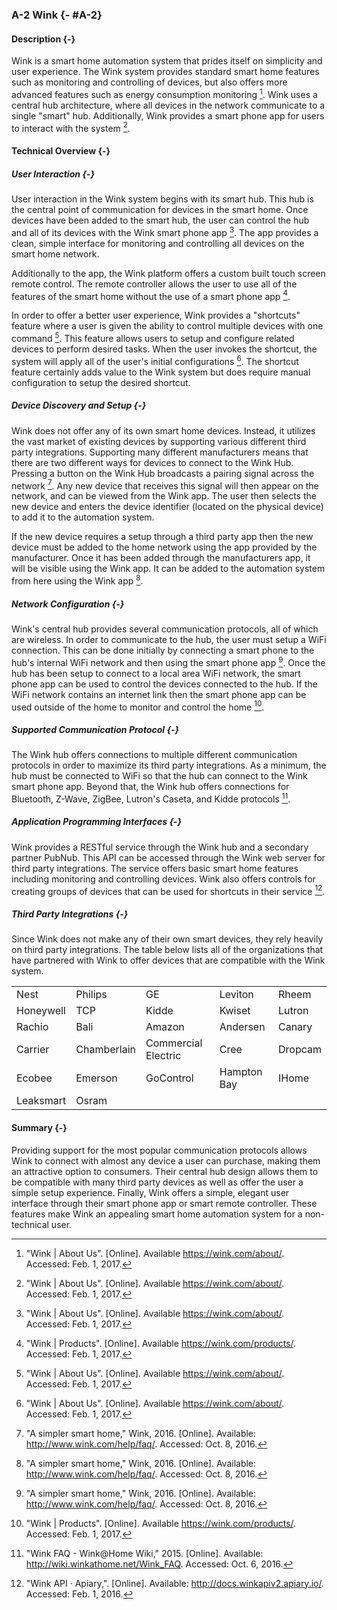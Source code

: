 ### A-2 Wink {- #A-2}

#### Description {-}

Wink is a smart home automation system that prides itself on simplicity and user experience.
The Wink system provides standard smart home features such as monitoring and controlling of
devices, but also offers more advanced features such as energy consumption monitoring
[^A-2-1]. Wink uses a central hub architecture, where all devices in the network communicate
to a single "smart" hub. Additionally, Wink provides a smart phone app for users to interact
with the system [^A-2-1].

#### Technical Overview {-}

##### User Interaction {-}

User interaction in the Wink system begins with its smart hub. This hub is the central point
of communication for devices in the smart home. Once devices have been added to the smart hub,
the user can control the hub and all of its devices with the Wink smart phone app [^A-2-1].
The app provides a clean, simple interface for monitoring and controlling all devices on the
smart home network. 

Additionally to the app, the Wink platform offers a custom built touch screen remote control.
The remote controller allows the user to use all of the features of the smart home without
the use of a smart phone app [^A-2-2].

In order to offer a better user experience, Wink provides a "shortcuts" feature where a user
is given the ability to control multiple devices with one command [^A-2-1]. This feature
allows users to setup and configure related devices to perform desired tasks. When the user
invokes the shortcut, the system will apply all of the user's initial configurations [^A-2-1].
The shortcut feature certainly adds value to the Wink system but does require manual
configuration to setup the desired shortcut.

##### Device Discovery and Setup {-}

Wink does not offer any of its own smart home devices. Instead, it utilizes the vast market
of existing devices by supporting various different third party integrations. Supporting many
different manufacturers means that there are two  different ways for devices to connect
to the Wink Hub. Pressing a button on the Wink Hub broadcasts a pairing signal across the network
[^A-2-5]. Any new device that receives this signal will then appear on the network, and can be
viewed from the Wink app. The user then selects the new device and enters the device identifier
(located on the physical device) to add it to the automation system.

If the new device requires a setup through a third party app then the new device must be added to
the home network using the app provided by the manufacturer. Once it has been added through
the manufacturers app, it will be visible using the Wink app. It can be added to the
automation system from here using the Wink app [^A-2-5].

##### Network Configuration {-}

Wink's central hub provides several communication protocols, all of which are wireless. In
order to communicate to the hub, the user must setup a WiFi connection. This can be done
initially by connecting a smart phone to the hub's internal WiFi network and then using
the smart phone app [^A-2-5]. Once the hub has been setup to connect to a local area
WiFi network, the smart phone app can be used to control the devices connected to the hub.
If the WiFi network contains an internet link then the smart phone app can be used outside
of the home to monitor and control the home [^A-2-2].

##### Supported Communication Protocol {-}

The Wink hub offers connections to multiple different communication protocols in order
to maximize its third party integrations. As a minimum, the hub must be connected to
WiFi so that the hub can connect to the Wink smart phone app. Beyond that, the Wink hub
offers connections for Bluetooth, Z-Wave, ZigBee, Lutron's Caseta, and Kidde protocols
[^A-2-4].

##### Application Programming Interfaces {-}

Wink provides a RESTful service through the Wink hub and a secondary partner PubNub. This
API can be accessed through the Wink web server for third party integrations. The service
offers basic smart home features including monitoring and controlling devices. Wink also
offers controls for creating groups of devices that can be used for shortcuts in their
service [^A-2-3].

##### Third Party Integrations {-}

Since Wink does not make any of their own smart devices, they rely heavily on
third party integrations. The table below lists all of the organizations that have
partnered with Wink to offer devices that are compatible with the Wink system.

|           |             |                     |             |         |
| ---       | ---         | ---                 | ---         | ---     |
| Nest      | Philips     | GE                  | Leviton     | Rheem   |
| Honeywell | TCP         | Kidde               | Kwiset      | Lutron  |
| Rachio    | Bali        | Amazon              | Andersen    | Canary  |
| Carrier   | Chamberlain | Commercial Electric | Cree        | Dropcam |
| Ecobee    | Emerson     | GoControl           | Hampton Bay | IHome   |
| Leaksmart | Osram       |                     |             |         |


#### Summary {-}

Providing support for the most popular communication protocols allows Wink to connect with almost
any device a user can purchase, making them an attractive option to consumers. Their central hub
design allows them to be compatible with many third party devices as well as offer the user
a simple setup experience. Finally, Wink offers a simple, elegant user interface through their
smart phone app or smart remote controller. These features make Wink an appealing smart home
automation system for a non-technical user.

[^A-2-1]: "Wink | About Us". [Online]. Available <https://wink.com/about/>. Accessed: Feb. 1, 2017.
[^A-2-2]: "Wink | Products". [Online]. Available <https://wink.com/products/>. Accessed: Feb. 1, 2017.
[^A-2-3]: "Wink API · Apiary,". [Online]. Available: <http://docs.winkapiv2.apiary.io/>. Accessed: Feb. 1, 2016.
[^A-2-4]: "Wink FAQ - Wink@Home Wiki," 2015. [Online]. Available: <http://wiki.winkathome.net/Wink_FAQ>. Accessed: Oct. 6, 2016.
[^A-2-5]: "A simpler smart home," Wink, 2016. [Online]. Available: <http://www.wink.com/help/faq/>. Accessed: Oct. 8, 2016.


